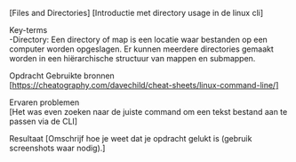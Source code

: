 [Files and Directories]
[Introductie met directory usage in de linux cli]

Key-terms  
-Directory: Een directory of map is een locatie waar bestanden op een computer worden opgeslagen. Er kunnen meerdere directories gemaakt worden in een hiërarchische structuur van mappen en submappen.

Opdracht
Gebruikte bronnen  
[https://cheatography.com/davechild/cheat-sheets/linux-command-line/]

Ervaren problemen  
[Het was even zoeken naar de juiste command om een tekst bestand aan te passen via de CLI]

Resultaat
[Omschrijf hoe je weet dat je opdracht gelukt is (gebruik screenshots waar nodig).]